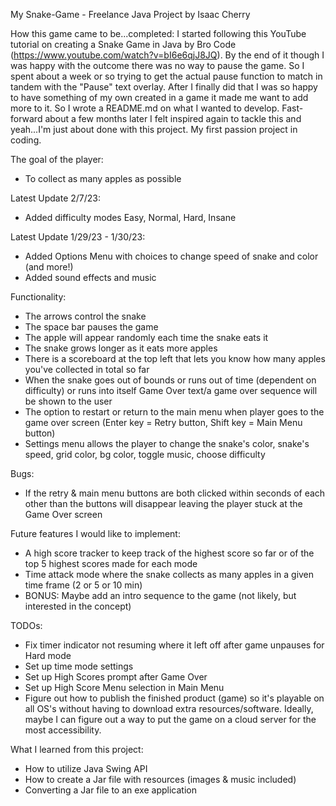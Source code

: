 My Snake-Game - Freelance Java Project
by Isaac Cherry

How this game came to be...completed: I started following this YouTube tutorial on creating a Snake Game in Java by 
Bro Code (https://www.youtube.com/watch?v=bI6e6qjJ8JQ). By the end of it though I was happy with the outcome there was 
no way to pause the game. So I spent about a week or so trying to get the actual pause function to match in tandem with 
the "Pause" text overlay. After I finally did that I was so happy to have something of my own created in a game it made 
me want to add more to it. So I wrote a README.md on what I wanted to develop. Fast-forward about a few months later I 
felt inspired again to tackle this and yeah...I'm just about done with this project. My first passion project in coding.

The goal of the player:
- To collect as many apples as possible

Latest Update 2/7/23:
- Added difficulty modes Easy, Normal, Hard, Insane

Latest Update 1/29/23 - 1/30/23:
- Added Options Menu with choices to change speed of snake and color (and more!)
- Added sound effects and music

Functionality:
- The arrows control the snake
- The space bar pauses the game
- The apple will appear randomly each time the snake eats it
- The snake grows longer as it eats more apples
- There is a scoreboard at the top left that lets you know how many apples you've collected in total so far
- When the snake goes out of bounds or runs out of time (dependent on difficulty) or runs into itself Game Over text/a 
game over sequence will be shown to the user
- The option to restart or return to the main menu when player goes to the game over screen 
(Enter key = Retry button, Shift key = Main Menu button)
- Settings menu allows the player to change the snake's color, snake's speed, grid color, bg color, toggle music, choose
difficulty

Bugs:
- If the retry & main menu buttons are both clicked within seconds of each other than the buttons will disappear leaving
the player stuck at the Game Over screen

Future features I would like to implement:
- A high score tracker to keep track of the highest score so far or of the top 5 highest scores made for each mode
- Time attack mode where the snake collects as many apples in a given time frame (2 or 5 or 10 min)
- BONUS: Maybe add an intro sequence to the game (not likely, but interested in the concept)

TODOs: 
- Fix timer indicator not resuming where it left off after game unpauses for Hard mode
- Set up time mode settings
- Set up High Scores prompt after Game Over
- Set up High Score Menu selection in Main Menu
- Figure out how to publish the finished product (game) so it's playable on all OS's without having to download extra 
resources/software. Ideally, maybe I can figure out a way to put the game on a cloud server for the most accessibility.

What I learned from this project:
- How to utilize Java Swing API
- How to create a Jar file with resources (images & music included)
- Converting a Jar file to an exe application
